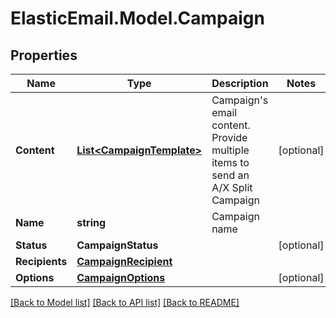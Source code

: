 # ElasticEmail.Model.Campaign

## Properties

Name | Type | Description | Notes
------------ | ------------- | ------------- | -------------
**Content** | [**List&lt;CampaignTemplate&gt;**](CampaignTemplate.md) | Campaign&#39;s email content. Provide multiple items to send an A/X Split Campaign | [optional] 
**Name** | **string** | Campaign name | 
**Status** | **CampaignStatus** |  | [optional] 
**Recipients** | [**CampaignRecipient**](CampaignRecipient.md) |  | 
**Options** | [**CampaignOptions**](CampaignOptions.md) |  | [optional] 

[[Back to Model list]](../README.md#documentation-for-models) [[Back to API list]](../README.md#documentation-for-api-endpoints) [[Back to README]](../README.md)

